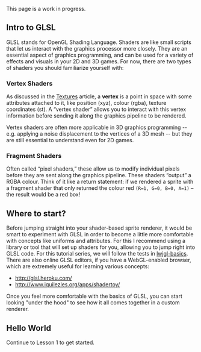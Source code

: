 This page is a work in progress.

## Intro to GLSL

GLSL stands for OpenGL Shading Language. Shaders are like small scripts that let us interact with the graphics processor more closely. They are an essential aspect of graphics programming, and can be used for a variety of effects and visuals in your 2D and 3D games. For now, there are two types of shaders you should familiarize yourself with:

### Vertex Shaders

As discussed in the [Textures](https://github.com/mattdesl/lwjgl-basics/wiki/Textures) article, a **vertex** is a point in space with some attributes attached to it, like position (xyz), colour (rgba), texture coordinates (st). A “vertex shader” allows you to interact with this vertex information before sending it along the graphics pipeline to be rendered.

Vertex shaders are often more applicable in 3D graphics programming -- e.g. applying a noise displacement to the vertices of a 3D mesh -- but they are still essential to understand even for 2D games.

### Fragment Shaders

Often called “pixel shaders,” these allow us to modify individual pixels before they are sent along the graphics pipeline. These shaders “output” a RGBA colour. Think of it like a return statement: if we rendered a sprite with a fragment shader that only returned the colour red `(R=1, G=0, B=0, A=1)` – the result would be a red box! 

## Where to start?

Before jumping straight into your shader-based sprite renderer, it would be smart to experiment with GLSL in order to become a little more comfortable with concepts like uniforms and attributes. For this I recommend using a library or tool that will set up shaders for you, allowing you to jump right into GLSL code. For this tutorial series, we will follow the tests in [lwjgl-basics](https://github.com/mattdesl/lwjgl-basics/tree/master/test/mdesl/test/shadertut). There are also online GLSL editors, if you have a WebGL-enabled browser, which are extremely useful for learning various concepts:
- http://glsl.heroku.com/
- http://www.iquilezles.org/apps/shadertoy/

Once you feel more comfortable with the basics of GLSL, you can start looking "under the hood" to see how it all comes together in a custom renderer.

## Hello World

Continue to Lesson 1 to get started.